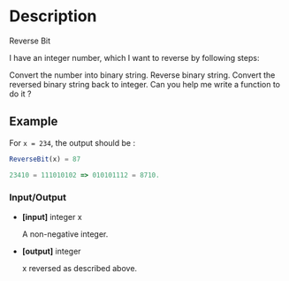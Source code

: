 # Description

Reverse Bit

I have an integer number, which I want to reverse by following steps:

Convert the number into binary string. Reverse binary string. Convert the reversed binary string back to integer. Can you help me write a function to do it ?

## Example

For `x = 234`, the output should be :

```javascript
ReverseBit(x) = 87

23410 = 111010102 => 010101112 = 8710.
```

### Input/Output

- **[input]** integer x

  A non-negative integer.

- **[output]** integer

  x reversed as described above.
